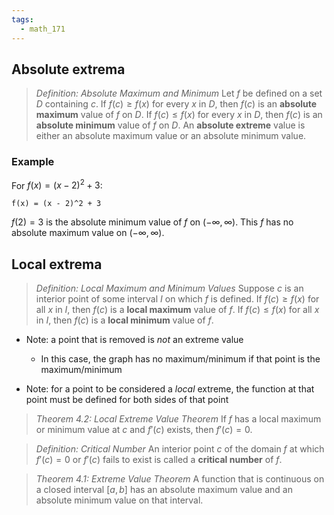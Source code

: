 ```yaml
---
tags:
  - math_171
---
```


## Absolute extrema

> *Definition: Absolute Maximum and Minimum*
> Let $f$ be defined on a set $D$ containing $c$. If $f(c) \geq f(x)$ for every $x$ in $D$, then $f(c)$ is an **absolute maximum** value of $f$ on $D$. If $f(c) \leq f(x)$ for every $x$ in $D$, then $f(c)$ is an **absolute minimum** value of $f$ on $D$. An **absolute extreme** value is either an absolute maximum value or an absolute minimum value.

### Example

For $f(x) = (x - 2)^2 + 3$:

```desmos-graph
f(x) = (x - 2)^2 + 3
```

$f(2) = 3$ is the absolute minimum value of $f$ on $(-\infty, \infty)$.
This $f$ has no absolute maximum value on $(-\infty, \infty)$.

## Local extrema

> *Definition: Local Maximum and Minimum Values*
> Suppose $c$ is an interior point of some interval $I$ on which $f$ is defined. If $f(c) \geq f(x)$ for all $x$ in $I$, then $f(c)$ is a **local maximum** value of $f$. If $f(c) \leq f(x)$ for all $x$ in $I$, then $f(c)$ is a **local minimum** value of $f$.

- Note: a point that is removed is *not* an extreme value
	- In this case, the graph has no maximum/minimum if that point is the maximum/minimum
 
- Note: for a point to be considered a *local* extreme, the function at that point must be defined for both sides of that point

> *Theorem 4.2: Local Extreme Value Theorem*
> If $f$ has a local maximum or minimum value at $c$ and $f'(c)$ exists, then $f'(c) = 0$.

> *Definition: Critical Number*
> An interior point $c$ of the domain $f$ at which $f'(c) = 0$ or $f'(c)$ fails to exist is called a **critical number** of $f$.

> *Theorem 4.1: Extreme Value Theorem*
> A function that is continuous on a closed interval $[a, b]$ has an absolute maximum value and an absolute minimum value on that interval.